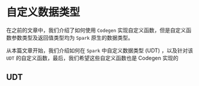 # 自定义数据类型
在之前的文章中，我们介绍了如何使用 `Codegen` 实现自定义函数，但是自定义函数参数类型及返回值类型均为 `Spark` 原生的数据类型。

从本篇文章开始，我们介绍如何在 `Spark` 中自定义数据类型 (UDT) ，以及针对该 `UDT` 的自定义函数，最后，我们希望这些自定义函数也是 Codegen 实现的

## UDT

